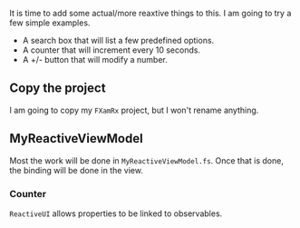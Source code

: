 It is time to add some actual/more reaxtive things to this. I am going to try a few simple examples.
 - A search box that will list a few predefined options.
 - A counter that will increment every 10 seconds.
 - A +/- button that will modify a number.

## Copy the project
I am going to copy my `FXamRx` project, but I won't rename anything.

## MyReactiveViewModel
Most the work will be done in `MyReactiveViewModel.fs`. Once that is done, the binding will be done in the view.

### Counter
`ReactiveUI` allows properties to be linked to observables.
<!--stackedit_data:
eyJoaXN0b3J5IjpbLTExNDQ1Njc4NTYsNDg0NzQ1NDIwLDI4MT
IzNDQzOV19
-->